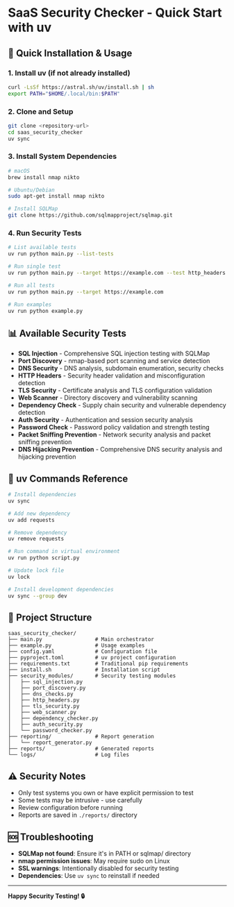# SaaS Security Checker - Quick Start with uv

## 🚀 Quick Installation & Usage

### 1. Install uv (if not already installed)
```bash
curl -LsSf https://astral.sh/uv/install.sh | sh
export PATH="$HOME/.local/bin:$PATH"
```

### 2. Clone and Setup
```bash
git clone <repository-url>
cd saas_security_checker
uv sync
```

### 3. Install System Dependencies
```bash
# macOS
brew install nmap nikto

# Ubuntu/Debian
sudo apt-get install nmap nikto

# Install SQLMap
git clone https://github.com/sqlmapproject/sqlmap.git
```

### 4. Run Security Tests
```bash
# List available tests
uv run python main.py --list-tests

# Run single test
uv run python main.py --target https://example.com --test http_headers

# Run all tests
uv run python main.py --target https://example.com

# Run examples
uv run python example.py
```

## 📊 Available Security Tests

- **SQL Injection** - Comprehensive SQL injection testing with SQLMap
- **Port Discovery** - nmap-based port scanning and service detection  
- **DNS Security** - DNS analysis, subdomain enumeration, security checks
- **HTTP Headers** - Security header validation and misconfiguration detection
- **TLS Security** - Certificate analysis and TLS configuration validation
- **Web Scanner** - Directory discovery and vulnerability scanning
- **Dependency Check** - Supply chain security and vulnerable dependency detection
- **Auth Security** - Authentication and session security analysis
- **Password Check** - Password policy validation and strength testing
- **Packet Sniffing Prevention** - Network security analysis and packet sniffing prevention
- **DNS Hijacking Prevention** - Comprehensive DNS security analysis and hijacking prevention

## 🔧 uv Commands Reference

```bash
# Install dependencies
uv sync

# Add new dependency
uv add requests

# Remove dependency  
uv remove requests

# Run command in virtual environment
uv run python script.py

# Update lock file
uv lock

# Install development dependencies
uv sync --group dev
```

## 📁 Project Structure

```
saas_security_checker/
├── main.py                 # Main orchestrator
├── example.py              # Usage examples
├── config.yaml             # Configuration file
├── pyproject.toml          # uv project configuration
├── requirements.txt        # Traditional pip requirements
├── install.sh              # Installation script
├── security_modules/       # Security testing modules
│   ├── sql_injection.py
│   ├── port_discovery.py
│   ├── dns_checks.py
│   ├── http_headers.py
│   ├── tls_security.py
│   ├── web_scanner.py
│   ├── dependency_checker.py
│   ├── auth_security.py
│   └── password_checker.py
├── reporting/              # Report generation
│   └── report_generator.py
├── reports/                # Generated reports
└── logs/                   # Log files
```

## ⚠️ Security Notes

- Only test systems you own or have explicit permission to test
- Some tests may be intrusive - use carefully
- Review configuration before running
- Reports are saved in `./reports/` directory

## 🆘 Troubleshooting

- **SQLMap not found**: Ensure it's in PATH or sqlmap/ directory
- **nmap permission issues**: May require sudo on Linux
- **SSL warnings**: Intentionally disabled for security testing
- **Dependencies**: Use `uv sync` to reinstall if needed

---

**Happy Security Testing! 🔒**

